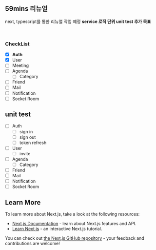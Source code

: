 ## 59mins 리뉴얼

next, typescript를 통한 리뉴얼 작업 예정
**service 로직 단위 unit test 추가 목표**

<br/>

### CheckList

- [x] **Auth**
- [x] User
- [ ] Meeting
- [ ] Agenda
  - [ ] Category
- [ ] Friend
- [ ] Mail
- [ ] Notification
- [ ] Socket Room

## unit test

- [ ] Auth
  - [ ] sign in
  - [ ] sign out
  - [ ] token refresh
- [ ] User
  - [ ] invite
- [ ] Agenda
  - [ ] Category
- [ ] Friend
- [ ] Mail
- [ ] Notification
- [ ] Socket Room

## Learn More

To learn more about Next.js, take a look at the following resources:

- [Next.js Documentation](https://nextjs.org/docs) - learn about Next.js features and API.
- [Learn Next.js](https://nextjs.org/learn) - an interactive Next.js tutorial.

You can check out [the Next.js GitHub repository](https://github.com/vercel/next.js/) - your feedback and contributions are welcome!
